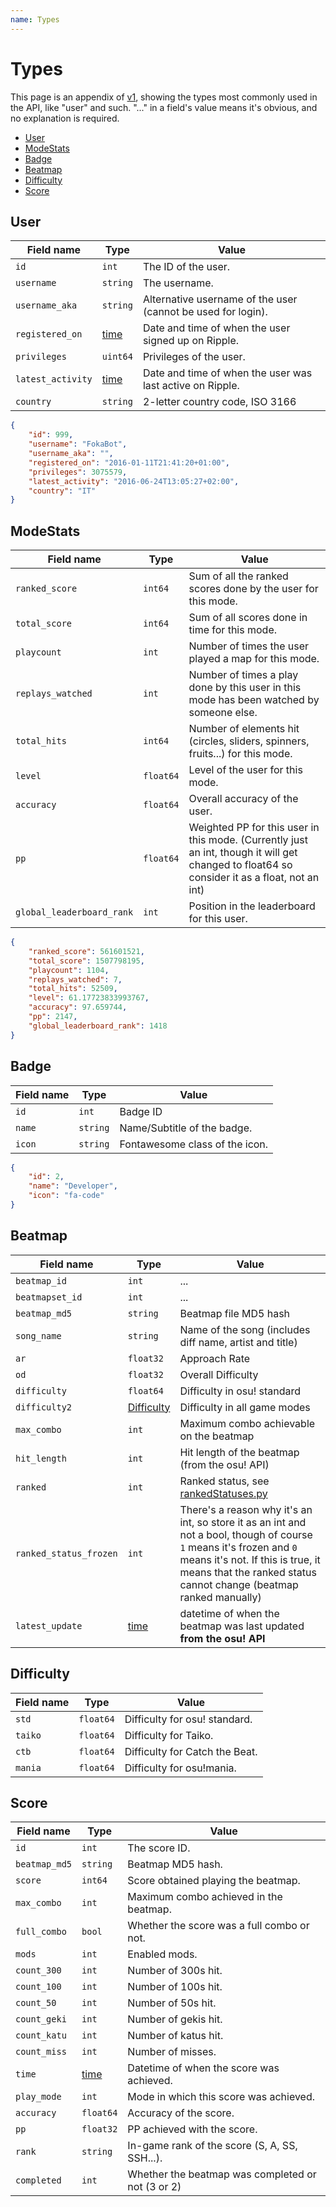 ```yaml
---
name: Types
---
```

# Types

This page is an appendix of [v1](v1), showing the types most commonly used in the API, like "user" and such. "..." in a field's value means it's obvious, and no explanation is required.

<!-- toc -->

* [User](#user)
* [ModeStats](#modestats)
* [Badge](#badge)
* [Beatmap](#beatmap)
* [Difficulty](#difficulty)
* [Score](#score)

<!-- tocstop -->

## User

Field name   | Type      | Value
-------------|-----------|-----------------------------------------------------------------
`id`         | `int`     | The ID of the user.
`username`   | `string`  | The username.
`username_aka` | `string`| Alternative username of the user (cannot be used for login).
`registered_on` | [time] | Date and time of when the user signed up on Ripple.
`privileges` | `uint64`  | Privileges of the user.
`latest_activity` | [time] | Date and time of when the user was last active on Ripple.
`country`    | `string`  | 2-letter country code, ISO 3166

```json
{
    "id": 999,
    "username": "FokaBot",
    "username_aka": "",
    "registered_on": "2016-01-11T21:41:20+01:00",
    "privileges": 3075579,
    "latest_activity": "2016-06-24T13:05:27+02:00",
    "country": "IT"
}
```

## ModeStats

Field name   | Type      | Value
-------------|-----------|-----------------------------------------------------------------
`ranked_score`| `int64`  | Sum of all the ranked scores done by the user for this mode.
`total_score` | `int64`  | Sum of all scores done in time for this mode.
`playcount`  | `int`     | Number of times the user played a map for this mode.
`replays_watched` | `int`| Number of times a play done by this user in this mode has been watched by someone else.
`total_hits` | `int64`   | Number of elements hit (circles, sliders, spinners, fruits...) for this mode.
`level`      | `float64` | Level of the user for this mode.
`accuracy`   | `float64` | Overall accuracy of the user.
`pp`         | `float64` | Weighted PP for this user in this mode. (Currently just an int, though it will get changed to float64 so consider it as a float, not an int)
`global_leaderboard_rank` | `int` | Position in the leaderboard for this user.

```json
{
    "ranked_score": 561601521,
    "total_score": 1507798195,
    "playcount": 1104,
    "replays_watched": 7,
    "total_hits": 52509,
    "level": 61.17723833993767,
    "accuracy": 97.659744,
    "pp": 2147,
    "global_leaderboard_rank": 1418
}
```

## Badge

Field name   | Type      | Value
-------------|-----------|-----------------------------------------------------------------
`id`         | `int`     | Badge ID
`name`       | `string`  | Name/Subtitle of the badge.
`icon`       | `string`  | Fontawesome class of the icon.

```json
{
    "id": 2,
    "name": "Developer",
    "icon": "fa-code"
}
```

## Beatmap

Field name   | Type      | Value
-------------|-----------|-----------------------------------------------------------------
`beatmap_id` | `int`     | ...
`beatmapset_id` | `int`  | ...
`beatmap_md5`| `string`  | Beatmap file MD5 hash
`song_name`  | `string`  | Name of the song (includes diff name, artist and title)
`ar`         | `float32` | Approach Rate
`od`         | `float32` | Overall Difficulty
`difficulty` | `float64` | Difficulty in osu! standard
`difficulty2`| [Difficulty](#difficulty) | Difficulty in all game modes
`max_combo`  | `int`     | Maximum combo achievable on the beatmap
`hit_length` | `int`     | Hit length of the beatmap (from the osu! API)
`ranked`     | `int`     | Ranked status, see [rankedStatuses.py](https://git.zxq.co/ripple/lets/src/master/constants/rankedStatuses.py)
`ranked_status_frozen` | `int` | There's a reason why it's an int, so store it as an int and not a bool, though of course `1` means it's frozen and `0` means it's not. If this is true, it means that the ranked status cannot change (beatmap ranked manually)
`latest_update` | [time] | datetime of when the beatmap was last updated **from the osu! API**

## Difficulty

Field name   | Type      | Value
-------------|-----------|-----------------------------------------------------------------
`std`        | `float64` | Difficulty for osu! standard.
`taiko`      | `float64` | Difficulty for Taiko.
`ctb`        | `float64` | Difficulty for Catch the Beat.
`mania`      | `float64` | Difficulty for osu!mania.

## Score

Field name   | Type      | Value
-------------|-----------|-----------------------------------------------------------------
`id`         | `int`     | The score ID.
`beatmap_md5`| `string`  | Beatmap MD5 hash.
`score`      | `int64`   | Score obtained playing the beatmap.
`max_combo`  | `int`     | Maximum combo achieved in the beatmap.
`full_combo` | `bool`    | Whether the score was a full combo or not.
`mods`       | `int`     | Enabled mods.
`count_300`  | `int`     | Number of 300s hit.
`count_100`  | `int`     | Number of 100s hit.
`count_50`   | `int`     | Number of 50s hit.
`count_geki` | `int`     | Number of gekis hit.
`count_katu` | `int`     | Number of katus hit.
`count_miss` | `int`     | Number of misses.
`time`       | [time]    | Datetime of when the score was achieved.
`play_mode`  | `int`     | Mode in which this score was achieved.
`accuracy`   | `float64` | Accuracy of the score.
`pp`         | `float32` | PP achieved with the score.
`rank`       | `string`  | In-game rank of the score (S, A, SS, SSH...).
`completed`  | `int`     | Whether the beatmap was completed or not (3 or 2)

[time]: appendix#time
